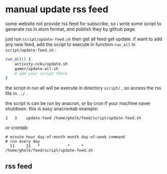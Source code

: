 # manual update rss feed
some website not provide rss feed for subscribe,
so i write some script to generate rss in atom format,
and publish they by github page.

just run `script/update-feed.sh` 
then get all feed get update.
if want to add any new feed,
add the script to execute 
in function `run_all` in `script/update-feed.sh` :

```sh
run_all() {
    activity-ncku/update.sh
    gamer/update-all.sh
    # add your script there
}
```

the script in run all will be execute
in directory `script/` ,
so access the rss file in `../` .

the script is can be run by anacron,
or by cron if your machine naver shutdown.
this is easy anacrontab example:

```anacrontab
1   3    update-feed /home/gholk/feed/script/update-feed.sh
```

or crontab:

```crontab
# minute hour day-of-month month day-of-week command
# run every day
  11     21   *            *     *           /home/gholk/feed/script/update-feed.sh
```

## rss feed

<link rel="alternate" type="application/atom+xml" href="list.atom">

<div id="feed-content"></div>

<style>
  .date {
    font-style: italic;
  }
  a.feed::after, a.website::after {
    color: black;
    content: "]";
  }
  a.feed::before, a.website::before {
    color: black;
    content: "[";
  }
</style>

<template id="feed-info">
  <article>
    <h2></h2>
    <small class="date"></small>
    <p></p>
    <a class="feed">feed</a>
    <a class="website">website</a>
  </article>
</template>

<script>
loadFeedList()

async function loadFeedList() {
  const xml = await fetchList()
  const entryList = xml.querySelectorAll('entry')
  const fragment = document.createDocumentFragment()
  for (const entry of entryList) {
    const article = templateEntry(entry)
    fragment.appendChild(article)
  }
  document.querySelector('#feed-content').appendChild(fragment)

  function getArticleTemplate() {
    const template = document.querySelector('#feed-info')
    const article = template.content.querySelector('article')
    const deep = true
    return article.cloneNode(deep)
  }
  function templateEntry(entry) {
    const article = getArticleTemplate()
    const q = 'querySelector'
    const t = 'textContent'
    const g = 'getAttribute'
    article[q]('h2')[t] = entry[q]('title')[t]
    article[q]('.date')[t] = entry[q]('published')[t]
    article[q]('p')[t] = entry[q]('summary')[t]
    const feedSelector = `link[type="application/atom+xml"],
                          link[type="application/rss+xml"]`
    article[q]('.feed').href = entry[q](feedSelector)[g]('href')
    article[q]('.website').href = entry[q]('link[type="text/html"]')[g]('href')
    return article
  }
  async function fetchList() {
    const url = 'list.atom'
    const response = await fetch(url)
    const text = await response.text()
    const xml = parseXml(text)
    return xml
  }
  function parseXml(text) {
    const domParser = new DOMParser()
    const xml = domParser.parseFromString(text, 'application/xml')
    return xml
  }
}
</script>
